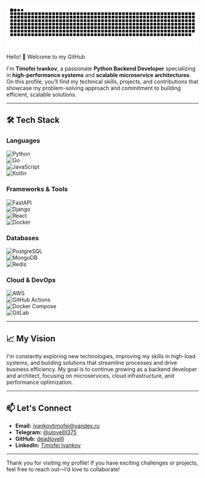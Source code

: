 ![GitHub Contribution Snake](https://raw.githubusercontent.com/Platane/snk/output/github-contribution-grid-snake.svg)

Hello! 👋 Welcome to my GitHub

I'm **Timofei Ivankov**, a passionate **Python Backend Developer** specializing in **high-performance systems** and **scalable microservice architectures**. On this profile, you’ll find my technical skills, projects, and contributions that showcase my problem-solving approach and commitment to building efficient, scalable solutions.

---

## 🛠️ Tech Stack

### **Languages**  
![Python](https://img.shields.io/badge/Python-3776AB?style=flat-round&logo=python&logoColor=white)  
![Go](https://img.shields.io/badge/Go-00ADD8?style=flat-round&logo=go&logoColor=white)  
![JavaScript](https://img.shields.io/badge/JavaScript-F7DF1E?style=flat-round&logo=javascript&logoColor=black)  
![Kotlin](https://img.shields.io/badge/Kotlin-0095D5?style=flat-round&logo=kotlin&logoColor=white)

### **Frameworks & Tools**  
![FastAPI](https://img.shields.io/badge/FastAPI-009688?style=flat-round&logo=fastapi&logoColor=white)  
![Django](https://img.shields.io/badge/Django-092E20?style=flat-round&logo=django&logoColor=white)  
![React](https://img.shields.io/badge/React-20232A?style=flat-round&logo=react&logoColor=61DAFB)  
![Docker](https://img.shields.io/badge/Docker-2496ED?style=flat-round&logo=docker&logoColor=white)

### **Databases**  
![PostgreSQL](https://img.shields.io/badge/PostgreSQL-336791?style=for-the-badge&logo=postgresql&logoColor=white)  
![MongoDB](https://img.shields.io/badge/MongoDB-47A248?style=for-the-badge&logo=mongodb&logoColor=white)  
![Redis](https://img.shields.io/badge/Redis-DC382D?style=for-the-badge&logo=redis&logoColor=white)

### **Cloud & DevOps**  
![AWS](https://img.shields.io/badge/AWS-232F3E?style=for-the-badge&logo=amazonaws&logoColor=white)  
![GitHub Actions](https://img.shields.io/badge/GitHub%20Actions-2088FF?style=for-the-badge&logo=github-actions&logoColor=white)  
![Docker Compose](https://img.shields.io/badge/Docker%20Compose-2496ED?style=for-the-badge&logo=docker&logoColor=white)  
![GitLab](https://img.shields.io/badge/GitLab-FCA121?style=for-the-badge&logo=gitlab&logoColor=white)

---

## 📈 My Vision

I'm constantly exploring new technologies, improving my skills in high-load systems, and building solutions that streamline processes and drive business efficiency. My goal is to continue growing as a backend developer and architect, focusing on microservices, cloud infrastructure, and performance optimization.

---

## 📫 Let's Connect

- **Email:** [ivankovtimofei@yandex.ru](mailto:ivankovtimofei@yandex.ru)  
- **Telegram:** [@ulovellll375](https://t.me/ulovellll375)  
- **GitHub:** [deadlovelll](https://github.com/deadlovelll)  
- **LinkedIn:** [Timofei Ivankov](https://www.linkedin.com/in/timofei-ivankov)  

---

Thank you for visiting my profile! If you have exciting challenges or projects, feel free to reach out—I’d love to collaborate!
